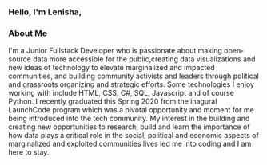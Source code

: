### Hello, I'm Lenisha,

<!--
**LenishaGibson/LenishaGibson** is a ✨ _special_ ✨ repository because its `README.md` (this file) appears on your GitHub profile.

Here are some ideas to get you started:

- 🔭 I’m currently working on ...
- 🌱 I’m currently learning ...
- 👯 I’m looking to collaborate on ...
- 🤔 I’m looking for help with ...
- 💬 Ask me about ...
- 📫 How to reach me: ...
- 😄 Pronouns: ...
- ⚡ Fun fact: ...
-->

### About Me
I'm a Junior Fullstack Developer who is passionate about making open-source data more accessible for the public,creating data visualizations and new ideas of technology to elevate marginalized and impacted communities, and building community activists and leaders through political and grassroots organizing and strategic efforts. Some technologies I enjoy working with include HTML, CSS, C#, SQL, Javascript and of course Python. I recently graduated this Spring 2020 from the inagural LaunchCode program which was a pivotal opportunity and moment for me being introduced into the tech community. My interest in the building and creating new opportunities to research, build and learn the importance of how data plays a critical role in the social, political and economic aspects of marginalized and exploited communities lives led me into coding and I am here to stay. 
